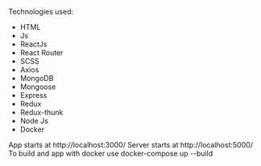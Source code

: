Technologies used: 
- HTML
- Js
- ReactJs
- React Router
- SCSS
- Axios
- MongoDB
- Mongoose
- Express
- Redux
- Redux-thunk
- Node Js
- Docker

App starts at http://localhost:3000/
Server starts at http://localhost:5000/
To build and app with docker use docker-compose up --build 
